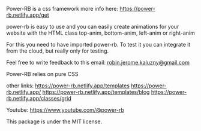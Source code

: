 Power-RB is a css framework more info here: https://power-rb.netlify.app/get

power-rb is easy to use and you can easily create animations
for your website with the HTML class top-anim, bottom-anim, left-anim or right-anim

For this you need to have imported power-rb.
To test it you can integrate it from the cloud, but really only for testing.

<link rel="stylesheet" href="https://power-rb.netlify.app/qrcsscode/style.min.css">
<script src="https://power-rb.netlify.app/qrcsscode/script.min.js" defer></script>

Feel free to write feedback to this email:
robin.jerome.kaluzny@gmail.com

Power-RB relies on pure CSS

other links:
https://power-rb.netlify.app/templates
https://power-rb.netlify.app/
https://power-rb.netlify.app/templates/blog
https://power-rb.netlify.app/classes/grid

Youtube:
https://www.youtube.com/@power-rb


This package is under the MIT license.